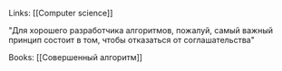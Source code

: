 Links: [[Computer science]]

"Для хорошего разработчика алгоритмов, пожалуй, самый важный принцип состоит в том, чтобы отказаться от соглашательства"

Books: [[Совершенный алгоритм]]